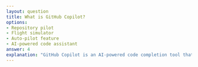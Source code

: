 ```yaml
---
layout: question
title: What is GitHub Copilot?
options:
- Repository pilot
- Flight simulator
- Auto-pilot feature
- AI-powered code assistant
answer: 4
explanation: "GitHub Copilot is an AI-powered code completion tool that suggests code and entire functions in real-time."
---
```


